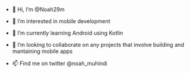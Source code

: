 - 👋 Hi, I’m @Noah29m
- 👀 I’m interested in mobile development
- 🌱 I’m currently learning Android using Kotlin

- 💞️ I’m looking to collaborate on any projects that involve building and mantaining mobile apps
- 📫 Find me on twitter @noah_muhindi

<!---
Noah29m/Noah29m is a ✨ special ✨ repository because its `README.md` (this file) appears on your GitHub profile.
You can click the Preview link to take a look at your changes.
--->
